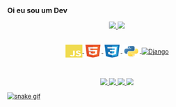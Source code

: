 ### Oi eu sou um Dev

<div align="center">
  <a href="https://github.com/PastorGustavo">
  <img height="180em" src="https://github-readme-stats.vercel.app/api?username=PastorGustavo&show_icons=true&theme=radical&include_all_commits=true&count_private=true"/>
  <img height="180em" src="https://github-readme-stats.vercel.app/api/top-langs/?username=PastorGustavo&layout=compact&langs_count=7&theme=radical"/>
</div>
<br>
<div align="center" style="display: inline_block"><br>
  <img align="center" alt="Js" height="30" width="40" src="https://raw.githubusercontent.com/devicons/devicon/master/icons/javascript/javascript-plain.svg">
  <img align="center" alt="Html" height="30" width="40" src="https://raw.githubusercontent.com/devicons/devicon/master/icons/html5/html5-original.svg">
  <img align="center" alt="Css" height="30" width="40" src="https://raw.githubusercontent.com/devicons/devicon/master/icons/css3/css3-original.svg">
  <img align="center" alt="Python" height="30" width="40" src="https://raw.githubusercontent.com/devicons/devicon/master/icons/python/python-original.svg">
  <img align="center" alt="Django" height="30" width="40" src="https://cdn.jsdelivr.net/gh/devicons/devicon/icons/django/django-plain.svg">  
</div>
          
  ##
  <br>
<div align="center">
  <img src="https://img.shields.io/badge/YouTube-FF0000?style=for-the-badge&logo=youtube&logoColor=white">
  <img src="https://img.shields.io/badge/Instagram-E4405F?style=for-the-badge&logo=instagram&logoColor=white">
  <img src="https://img.shields.io/badge/website-000000?style=for-the-badge&logo=About.me&logoColor=white">
  <img src="https://img.shields.io/badge/ProtonMail-8B89CC?style=for-the-badge&logo=protonmail&logoColor=white">
</div>

![snake gif](https://github.com/pastorgustavo/pastorgustavo/blob/output/github-contribution-grid-snake.svg)

